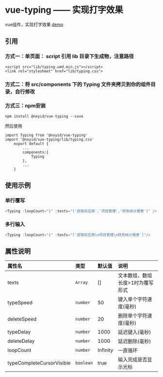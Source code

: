 # vue-typing —— 实现打字效果
vue组件，实现打字效果 [demo](https://noyid.github.io/vue-typing/dist/)

## 引用
### 方式一：单页面： script 引用 lib 目录下生成物，注意路径
```
<script src="lib/typing.umd.min.js"></script>
<link rel="stylesheet" href="lib/typing.css">
```
### 方式二：将 src/components 下的 Typing 文件夹拷贝到你的组件目录，自行修改
### 方式三：npm安装
```
npm install @noyid/vue-typing --save
```
然后使用
```
import Typing from '@noyid/vue-typing'
import '@noyid/vue-typing/lib/typing.css'
    export default {
        ...
        components:{
            Typing
        },
        ...
    }
```


## 使用示例

### 单行覆写

``` JavaScript
<Typing :loopCount="1" :texts="['进销存应用','项目管理','财务统计报表']" />
```
### 多行输入

``` JavaScript
<Typing :loopCount="1" :texts="['进销存应用\n项目管理\n财务统计报表']"/>
```

##  属性说明

|属性名|类型|默认值|说明
|:---|:---|:---|:---|
|texts       |`Array`      |   []   | 文本数组，数组长度>1时为覆写形式  
|typeSpeed   |`number`     |    50  | 键入单个字符速度(毫秒)
|deleteSpeed |`number`     |    20  | 删除单个字符速度(毫秒)
|typeDelay   |`number`     |   1000 | 延迟键入(毫秒)
|deleteDelay |`number`     |   1000 | 延迟删除(毫秒)
|loopCount      |`number`  |Infinity | 一直循环
|typeCompleteCursorVisible  |`boolean`  | true | 输入完成是否显示光标
